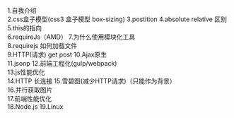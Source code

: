 1.自我介绍  
2.css盒子模型(css3 盒子模型  box-sizing)
3.postition 
4.absolute relative 区别
5.this的指向  
6.requireJs（AMD）
7.为什么使用模块化工具  
8.requirejs 如何加载文件  
9.HTTP(请求) get post
10.Ajax原生  
11.jsonp
12.前端工程化(gulp/webpack)  
13.js性能优化  
14.HTTP 长连接 
15.雪碧图(减少HTTP请求)（只能作为背景）  
16.并行获取图片  
17.前端性能优化  
18.Node.js 
19.Linux